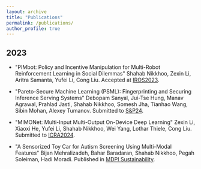```yaml
---
layout: archive
title: "Publications"
permalink: /publications/
author_profile: true
---
```

## 2023

- "PIMbot: Policy and Incentive Manipulation for Multi-Robot Reinforcement Learning in Social Dilemmas" Shahab Nikkhoo, Zexin Li, Aritra Samanta, Yufei Li, Cong Liu. Accepted at <a href="https://arxiv.org/abs/2307.15944">IROS2023</a>.

- "Pareto-Secure Machine Learning (PSML): Fingerprinting and Securing Inference Serving Systems" Debopam Sanyal, Jui-Tse Hung, Manav Agrawal, Prahlad Jasti, Shahab Nikkhoo, Somesh Jha, Tianhao Wang, Sibin Mohan, Alexey Tumanov. Submitted to <a href="https://arxiv.org/abs/2307.01292">S&P24</a>.

- "MIMONet: Multi-Input Multi-Output On-Device Deep Learning" Zexin Li, Xiaoxi He, Yufei Li, Shahab Nikkhoo, Wei Yang, Lothar Thiele, Cong Liu. Submitted to <a href="https://arxiv.org/abs/2307.11962">ICRA2024</a>.

- "A Sensorized Toy Car for Autism Screening Using Multi-Modal Features" Bijan Mehralizadeh, Bahar Baradaran, Shahab Nikkhoo, Pegah Soleiman, Hadi Moradi. Published in <a href="https://www.mdpi.com/2071-1050/15/10/7790">MDPI Sustainability</a>.